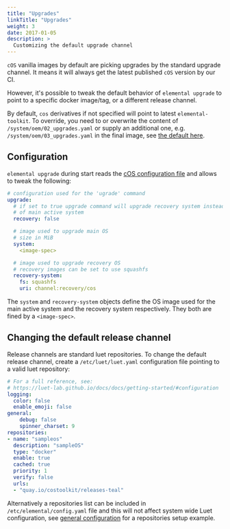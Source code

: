 ```yaml
---
title: "Upgrades"
linkTitle: "Upgrades"
weight: 3
date: 2017-01-05
description: >
  Customizing the default upgrade channel
---
```


`cOS` vanilla images by default are picking upgrades by the standard upgrade channel. It means it will always get the latest published `cOS` version by our CI.

However, it's possible to tweak the default behavior of `elemental upgrade` to point to a specific docker image/tag, or a different release channel.


By default, `cos` derivatives if not specified will point to latest `elemental-toolkit`. To override, you need to or overwrite the content of `/system/oem/02_upgrades.yaml` or supply an additional one, e.g. `/system/oem/03_upgrades.yaml` in the final image, see [the default here](https://github.com/rancher/elemental-toolkit/blob/master/packages/cloud-config/oem/02_upgrades.yaml).

## Configuration

`elemental upgrade` during start reads the [cOS configuration file](../general_configuration) and allows to tweak the following:

```yaml
# configuration used for the 'ugrade' command
upgrade:
  # if set to true upgrade command will upgrade recovery system instead
  # of main active system
  recovery: false

  # image used to upgrade main OS
  # size in MiB
  system:
    <image-spec>

  # image used to upgrade recovery OS
  # recovery images can be set to use squashfs
  recovery-system:
    fs: squashfs
    uri: channel:recovery/cos
```

The `system` and `recovery-system` objects define the OS image used for the main active system and the recovery system respectively. They both are fined by a `<image-spec>`.

## Changing the default release channel

Release channels are standard luet repositories. To change the default release channel, create a `/etc/luet/luet.yaml` configuration file pointing to a valid luet repository:

```yaml
# For a full reference, see:
# https://luet-lab.github.io/docs/docs/getting-started/#configuration
logging:
  color: false
  enable_emoji: false
general:
    debug: false
    spinner_charset: 9
repositories:
- name: "sampleos"
  description: "sampleOS"
  type: "docker"
  enable: true
  cached: true
  priority: 1
  verify: false
  urls:
  - "quay.io/costoolkit/releases-teal"
```

Alternatively a repositories list can be included in `/etc/elemental/config.yaml` file and this will not affect system wide Luet configuration, see [general configuration](../../customizing/general_configuration) for a repositories setup example.
